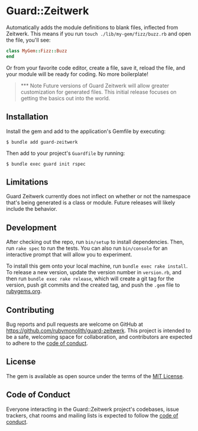 # Guard::Zeitwerk

Automatically adds the module definitions to blank files, inflected from Zeitwerk. This means if you run `touch ./lib/my-gem/fizz/buzz.rb` and open the file, you'll see:

```ruby
class MyGem::Fizz::Buzz
end
```

Or from your favorite code editor, create a file, save it, reload the file, and your module will be ready for coding. No more boilerplate!

> *** Note
> Future versions of Guard Zeitwerk will allow greater customization for generated files. This initial release focuses on getting the basics out into the world.

## Installation

Install the gem and add to the application's Gemfile by executing:

    $ bundle add guard-zeitwerk

Then add to your project's `Guardfile` by running:

    $ bundle exec guard init rspec

## Limitations

Guard Zeitwerk currently does not inflect on whether or not the namespace that's being generated is a class or module. Future releases will likely include the behavior.

## Development

After checking out the repo, run `bin/setup` to install dependencies. Then, run `rake spec` to run the tests. You can also run `bin/console` for an interactive prompt that will allow you to experiment.

To install this gem onto your local machine, run `bundle exec rake install`. To release a new version, update the version number in `version.rb`, and then run `bundle exec rake release`, which will create a git tag for the version, push git commits and the created tag, and push the `.gem` file to [rubygems.org](https://rubygems.org).

## Contributing

Bug reports and pull requests are welcome on GitHub at https://github.com/rubymonolith/guard-zeitwerk. This project is intended to be a safe, welcoming space for collaboration, and contributors are expected to adhere to the [code of conduct](https://github.com/rubymonolith/guard-zeitwerk/blob/main/CODE_OF_CONDUCT.md).

## License

The gem is available as open source under the terms of the [MIT License](https://opensource.org/licenses/MIT).

## Code of Conduct

Everyone interacting in the Guard::Zeitwerk project's codebases, issue trackers, chat rooms and mailing lists is expected to follow the [code of conduct](https://github.com/rubymonolith/guard-zeitwerk/blob/main/CODE_OF_CONDUCT.md).

